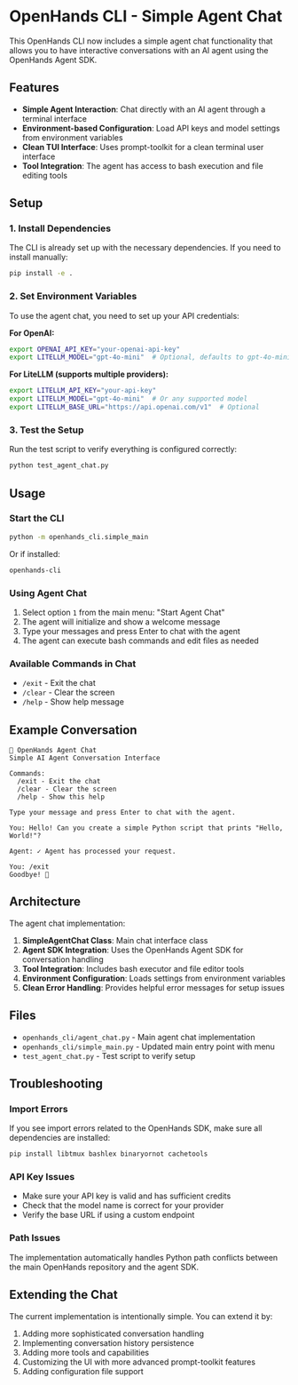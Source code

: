 # OpenHands CLI - Simple Agent Chat

This OpenHands CLI now includes a simple agent chat functionality that allows you to have interactive conversations with an AI agent using the OpenHands Agent SDK.

## Features

- **Simple Agent Interaction**: Chat directly with an AI agent through a terminal interface
- **Environment-based Configuration**: Load API keys and model settings from environment variables
- **Clean TUI Interface**: Uses prompt-toolkit for a clean terminal user interface
- **Tool Integration**: The agent has access to bash execution and file editing tools

## Setup

### 1. Install Dependencies

The CLI is already set up with the necessary dependencies. If you need to install manually:

```bash
pip install -e .
```

### 2. Set Environment Variables

To use the agent chat, you need to set up your API credentials:

**For OpenAI:**
```bash
export OPENAI_API_KEY="your-openai-api-key"
export LITELLM_MODEL="gpt-4o-mini"  # Optional, defaults to gpt-4o-mini
```

**For LiteLLM (supports multiple providers):**
```bash
export LITELLM_API_KEY="your-api-key"
export LITELLM_MODEL="gpt-4o-mini"  # Or any supported model
export LITELLM_BASE_URL="https://api.openai.com/v1"  # Optional
```

### 3. Test the Setup

Run the test script to verify everything is configured correctly:

```bash
python test_agent_chat.py
```

## Usage

### Start the CLI

```bash
python -m openhands_cli.simple_main
```

Or if installed:

```bash
openhands-cli
```

### Using Agent Chat

1. Select option `1` from the main menu: "Start Agent Chat"
2. The agent will initialize and show a welcome message
3. Type your messages and press Enter to chat with the agent
4. The agent can execute bash commands and edit files as needed

### Available Commands in Chat

- `/exit` - Exit the chat
- `/clear` - Clear the screen
- `/help` - Show help message

## Example Conversation

```
🤖 OpenHands Agent Chat
Simple AI Agent Conversation Interface

Commands:
  /exit - Exit the chat
  /clear - Clear the screen
  /help - Show this help

Type your message and press Enter to chat with the agent.

You: Hello! Can you create a simple Python script that prints "Hello, World!"?

Agent: ✓ Agent has processed your request.

You: /exit
Goodbye! 👋
```

## Architecture

The agent chat implementation:

1. **SimpleAgentChat Class**: Main chat interface class
2. **Agent SDK Integration**: Uses the OpenHands Agent SDK for conversation handling
3. **Tool Integration**: Includes bash executor and file editor tools
4. **Environment Configuration**: Loads settings from environment variables
5. **Clean Error Handling**: Provides helpful error messages for setup issues

## Files

- `openhands_cli/agent_chat.py` - Main agent chat implementation
- `openhands_cli/simple_main.py` - Updated main entry point with menu
- `test_agent_chat.py` - Test script to verify setup

## Troubleshooting

### Import Errors

If you see import errors related to the OpenHands SDK, make sure all dependencies are installed:

```bash
pip install libtmux bashlex binaryornot cachetools
```

### API Key Issues

- Make sure your API key is valid and has sufficient credits
- Check that the model name is correct for your provider
- Verify the base URL if using a custom endpoint

### Path Issues

The implementation automatically handles Python path conflicts between the main OpenHands repository and the agent SDK.

## Extending the Chat

The current implementation is intentionally simple. You can extend it by:

1. Adding more sophisticated conversation handling
2. Implementing conversation history persistence
3. Adding more tools and capabilities
4. Customizing the UI with more advanced prompt-toolkit features
5. Adding configuration file support